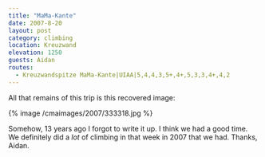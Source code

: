 ```yaml
---
title: "MaMa-Kante"
date: 2007-8-20
layout: post
category: climbing
location: Kreuzwand
elevation: 1250
guests: Aidan
routes:
  - Kreuzwandspitze MaMa-Kante|UIAA|5,4,4,3,5+,4+,5,3,3,4+,4,2
---
```


All that remains of this trip is this recovered image:

{% image /cmaimages/2007/333318.jpg %}

Somehow, 13 years ago I forgot to write it up. I think we had a good time.
We definitely did a *lot* of climbing in that week in 2007 that we had.
Thanks, Aidan.

